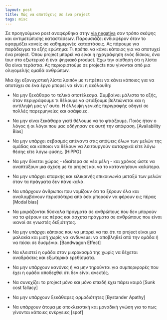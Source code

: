 ```yaml
---
layout: post
title: Πώς να αποτύχεις σε ένα project
tags: misc
---
```


Σε προηγούμενο post αναφέρθηκα στην [via
negativa](https://chief.github.io/2019/10/31/apefyge-thn-vlakeia/) σαν
τρόπο σκέψης και αντιμετώπισης καταστάσεων. Παρουσιάζει ενδιαφέρον
όταν το εφαρμόζει κανείς σε καθημερινές καταστάσεις. Ας πάρουμε για
παράδειγμα το εξής ερώτημα: Τι πρέπει να κάνει κάποιος για να αποτυχεί
ένα project. Όπου project μπορεί να είναι η ηχογράφηση ενός
δίσκου, ένα tour στο εξωτερικό ή ένα ψηφιακό product. Έχω την
αίσθηση ότι η λίστα θα είναι τεράστια. Ας περιοριστούμε σε projects
που γίνονται από μια ολιγομελής ομαδά ανθρώπων.

<!--more-->

Μια όχι εξονυχιστική λίστα λοιπόν με τι πρέπει να κάνει κάποιος για να
αποτύχει σε ένα έργο μπορεί να είναι η ακόλουθη:

* Να μην ξεκάθαρο το τελικό αποτέλεσμα. Συμβαίνει μάλιστα το εξής,
  όταν περιγράφουμε τι θέλουμε να φτιάξουμε βελτιώνεται και η αντίληψή
  μας γι' αυτο. Η έλλειψη γενικής περιγραφής οδηγεί σε πολλές
  παρερμηνείες και ασάφειες.

* Να μην είναι ξεκάθαρο γιατί θέλουμε να το φτιάξουμε. Ποιός ήταν ο
  λόγος ή οι λόγοι που μας οδήγησαν σε αυτή την απόφαση. [Availability
  Bias]

* Να μην υπάρχει σεβασμός απέναντι στις απόψεις όλων των μελών της
  ομάδας και κάποιοι να θέλουν να λειτουργούν αυταρχικά είτε λόγω
  θέσης είτε λόγω φύσης. [HiPPO]

* Να μην δίνεται χώρος - ιδιαίτερα σε νέα μέλη - και χρόνος ώστε να
  αναπτύξουν μια σχέση με το project και να το κατανοήσουν καλύτερα.

* Να μην υπάρχει επαρκής και ειλικρινής επικοινωνία μεταξύ των μελών
  όταν τα πράγματα δεν πάνε καλά.

* Να υπάρχουν άνθρωποι που νομίζουν ότι τα ξέρουν όλα και αναλαμβάνουν
  περισσότερα από όσα μπορούν να φέρουν εις πέρας [Modal bias]

* Να μοιράζονται δύσκολα πράγματα σε ανθρώπους που δεν μπορούν να τα
  φέρουν εις πέρας και άσχετα πράγματα σε ανθρώπους που είναι ικανοί
  σε γνωστές δεξιότητες.

* Να μην υπάρχει κάποιος που να μπορεί να πει ότι το project είναι μια
  μαλακία και μισή χωρίς να κινδυνεύει να αποβληθεί από την ομάδα ή να
  πέσει σε δυσμένια. [Bandwagon Effect]

* Να κλειστεί η ομάδα στον μικρόκοσμό της χωρίς να δέχεται αναδράσεις
  και εξωτερικά ερεθίσματα.

* Να μην υπάρχουν κανόνες ή να μην τηρούνται για συμπεριφορές που έχει η
  ομάδα αποδεχθεί ότι δεν είναι ανεκτές.

* Να συνεχίζει το project μόνο και μόνο επειδή έχει πάρει καιρό [Sunk
  cost fallacy]

* Να μην υπάρχουν ξεκάθαρες αρμοδιότητες [Bystander Apathy]

* Να υπάρχουν άτομα με αποκλειστική και μοναδική γνώση για το πως
  γίνονται κάποιες ενέργειες [spof]
